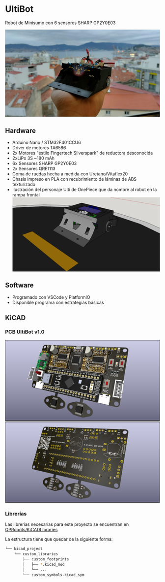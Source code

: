 # UltiBot

Robot de Minisumo con 6 sensores SHARP GP2Y0E03

![UltiBot](./images/UltiBot_finish.png "UltiBot")

## Hardware
- Arduino Nano / STM32F401CCU6
- Driver de motores TA6586
- 2x Motores "estilo Fingertech Silverspark" de reductora desconocida
- 2xLiPo 3S ~180 mAh
- 6x Sensores SHARP GP2Y0E03
- 2x Sensores QRE1113
- Goma de ruedas hecha a medida con Uretano/Vitaflex20
- Chasis impreso en PLA con recubrimiento de láminas de ABS texturizado
- Ilustración del personaje Ulti de OnePiece que da nombre al robot en la rampa frontal
![UltiBot Chasis](./images/UltiBot_3d_model.png "UltiBot - Chasis")

## Software
- Programado con VSCode y PlatformIO
- Disponible programa con estrategias básicas


## KiCAD

### PCB UltiBot v1.0
![UltiBot PCB Front](./images/UltiBot_pcb_front.png "UltiBot - Chasis")![UltiBot PCB Back](./images/UltiBot_pcb_back.png "UltiBot - Chasis")


### Librerías

Las librerías necesarias para este proyecto se encuentran en [OPRobots/KiCADLibraries](https://github.com/OPRobots/KiCADLibraries)

La estructura tiene que quedar de la siguiente forma:

```bash
└── kicad_project
    └── custom_libraries
        ├── custom_footprints
        │   ├── *.kicad_mod
        │   └── ...
        └── custom_symbols.kicad_sym
```